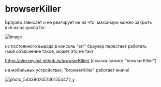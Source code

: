 # browserKiller
Браузер зависает и не реагирует ни на что, максимум можно закрыть
всё из-за цикла for:

![image](https://user-images.githubusercontent.com/100422108/201073739-23b61a09-6b77-4273-8263-566b2bc2040f.png)

из постоянного вывода в консоль "err" браузер перестает работать (моё объяснение такое, может это не так)

https://alexseylast.github.io/browserKiller/ (ссылка самого "browserKiller")

на мобильных устройствах, "browserKiller" работает иначе!

![photo_5433802051361554472_y](https://user-images.githubusercontent.com/100422108/201076158-b0ead0f0-877d-4bfc-baee-5fc6cc3d6e46.jpg)

